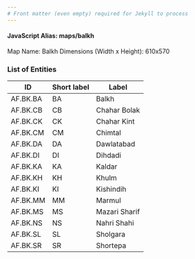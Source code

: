 ```yaml
---
# Front matter (even empty) required for Jekyll to process
---
```


#### JavaScript Alias: maps/balkh

Map Name: Balkh
Dimensions (Width x Height): 610x570





### List of Entities

ID | Short label | Label
---|---|---|
AF.BK.BA|BA|Balkh
AF.BK.CB|CB|Chahar Bolak
AF.BK.CK|CK|Chahar Kint
AF.BK.CM|CM|Chimtal
AF.BK.DA|DA|Dawlatabad
AF.BK.DI|DI|Dihdadi
AF.BK.KA|KA|Kaldar
AF.BK.KH|KH|Khulm
AF.BK.KI|KI|Kishindih
AF.BK.MM|MM|Marmul
AF.BK.MS|MS|Mazari Sharif
AF.BK.NS|NS|Nahri Shahi
AF.BK.SL|SL|Sholgara
AF.BK.SR|SR|Shortepa